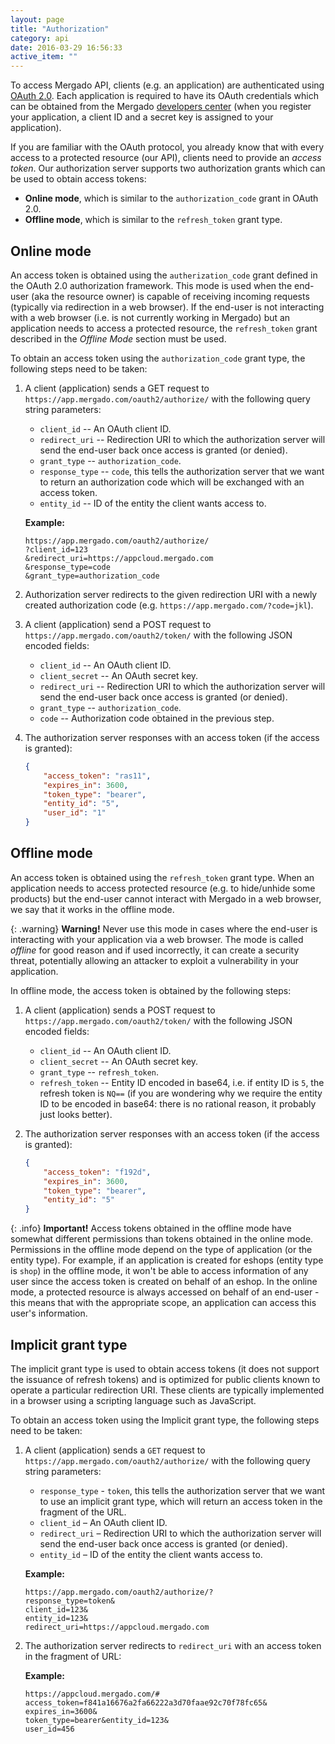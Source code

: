 ```yaml
---
layout: page
title: "Authorization"
category: api
date: 2016-03-29 16:56:33
active_item: ""
---
```


To access Mergado API, clients (e.g. an application) are authenticated using [OAuth 2.0](https://tools.ietf.org/html/rfc6749). Each application is required to have its OAuth credentials which can be obtained from the Mergado [developers center](https://developers.mergado.com) (when you register your application, a client ID and a secret key is assigned to your application).

If you are familiar with the OAuth protocol, you already know that with every access to a protected resource (our API), clients need to provide an _access token_. Our authorization server supports two authorization grants which can be used to obtain access tokens:

* **Online mode**, which is similar to the `authorization_code` grant in OAuth 2.0.
* **Offline mode**, which is similar to the `refresh_token` grant type.

## Online mode

An access token is obtained using the `autherization_code` grant defined in the OAuth 2.0 authorization framework. This mode is used when the end-user (aka the resource owner) is capable of receiving incoming requests (typically via redirection in a web browser). If the end-user is not interacting with a web browser (i.e. is not currently working in Mergado) but an application needs to access a protected resource, the `refresh_token` grant described in the _Offline Mode_ section must be used.

To obtain an access token using the `authorization_code` grant type, the following steps need to be taken:

1. A client (application) sends a GET request to `https://app.mergado.com/oauth2/authorize/` with the following query string parameters:
    + `client_id` -- An OAuth client ID.
    + `redirect_uri` -- Redirection URI to which the authorization server will send the end-user back once access is granted (or denied).
    + `grant_type` -- `authorization_code`.
    + `response_type` -- `code`, this tells the authorization server that we want to return an authorization code which will be exchanged with an access token.
    + `entity_id` -- ID of the entity the client wants access to.
   
   **Example:**

   ```
   https://app.mergado.com/oauth2/authorize/
   ?client_id=123
   &redirect_uri=https://appcloud.mergado.com
   &response_type=code
   &grant_type=authorization_code
   ```
2. Authorization server redirects to the given redirection URI with a newly created authorization code (e.g. `https://app.mergado.com/?code=jkl`).
3. A client (application) send a POST request to `https://app.mergado.com/oauth2/token/` with the following JSON encoded fields:
    + `client_id` -- An OAuth client ID.
    + `client_secret` -- An OAuth secret key.
    + `redirect_uri` -- Redirection URI to which the authorization server will send the end-user back once access is granted (or denied).
    + `grant_type` -- `authorization_code`.
    + `code` -- Authorization code obtained in the previous step.
4. The authorization server responses with an access token (if the access is granted):

   ```json
   {
       "access_token": "ras11",
       "expires_in": 3600,
       "token_type": "bearer",
       "entity_id": "5",
       "user_id": "1"
   }
   ```

## Offline mode

An access token is obtained using the `refresh_token` grant type. When an application needs to access protected resource (e.g. to hide/unhide some products) but the end-user cannot interact with Mergado in a web browser, we say that it works in the offline mode.

{: .warning}
**Warning!** Never use this mode in cases where the end-user is interacting with your application via a web browser. The mode is called _offline_ for good reason and if used incorrectly, it can create a security threat, potentially allowing an attacker to exploit a vulnerability in your application.

In offline mode, the access token is obtained by the following steps:

1. A client (application) sends a POST request to `https://app.mergado.com/oauth2/token/` with the following JSON encoded fields:
    + `client_id` -- An OAuth client ID.
    + `client_secret` -- An OAuth secret key.
    + `grant_type` -- `refresh_token`.
    + `refresh_token` -- Entity ID encoded in base64, i.e. if entity ID is `5`, the refresh token is `NQ==` (if you are wondering why we require the entity ID to be encoded in base64: there is no rational reason, it probably just looks better).
2. The authorization server responses with an access token (if the access is granted):

   ```json
   {
       "access_token": "f192d",
       "expires_in": 3600,
       "token_type": "bearer",
       "entity_id": "5"
   }
   ```

{: .info}
**Important!** Access tokens obtained in the offline mode have somewhat different permissions than tokens obtained in the online mode. Permissions in the offline mode depend on the type of application (or the entity type). For example, if an application is created for eshops (entity type is `shop`) in the offline mode, it won't be able to access information of any user since the access token is created on behalf of an eshop. In the online mode, a protected resource is always accessed on behalf of an end-user - this means that with the appropriate scope, an application can access this user's information.

## Implicit grant type

The implicit grant type is used to obtain access tokens (it does not support the issuance of refresh tokens) and is optimized for public clients known to operate a particular redirection URI.
These clients are typically implemented in a browser using a scripting language such as JavaScript.

To obtain an access token using the Implicit grant type, the following steps need to be taken:


1. A client (application) sends a `GET` request to `https://app.mergado.com/oauth2/authorize/` with the following query string parameters:
   + `response_type` - `token`, this tells the authorization server that we want to use an implicit grant type, which will return an access token in the fragment of the URL.
   + `client_id` – An OAuth client ID.
   + `redirect_uri` – Redirection URI to which the authorization server will send the end-user back once access is granted (or denied).
   + `entity_id` – ID of the entity the client wants access to.

   **Example:**

	```
   https://app.mergado.com/oauth2/authorize/?
   response_type=token&
   client_id=123&
   entity_id=123&
   redirect_uri=https://appcloud.mergado.com
   ```

2. The authorization server redirects to `redirect_uri` with an access token in the fragment of URL:

   **Example:**

   ```
   https://appcloud.mergado.com/#
   access_token=f841a16676a2fa66222a3d70faae92c70f78fc65&
   expires_in=3600&
   token_type=bearer&entity_id=123&
   user_id=456
   ```
